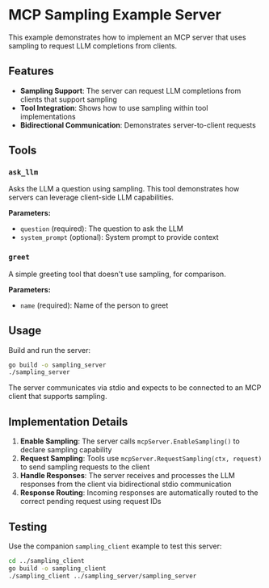 # MCP Sampling Example Server

This example demonstrates how to implement an MCP server that uses sampling to request LLM completions from clients.

## Features

- **Sampling Support**: The server can request LLM completions from clients that support sampling
- **Tool Integration**: Shows how to use sampling within tool implementations
- **Bidirectional Communication**: Demonstrates server-to-client requests

## Tools

### `ask_llm`
Asks the LLM a question using sampling. This tool demonstrates how servers can leverage client-side LLM capabilities.

**Parameters:**
- `question` (required): The question to ask the LLM
- `system_prompt` (optional): System prompt to provide context

### `greet`
A simple greeting tool that doesn't use sampling, for comparison.

**Parameters:**
- `name` (required): Name of the person to greet

## Usage

Build and run the server:

```bash
go build -o sampling_server
./sampling_server
```

The server communicates via stdio and expects to be connected to an MCP client that supports sampling.

## Implementation Details

1. **Enable Sampling**: The server calls `mcpServer.EnableSampling()` to declare sampling capability
2. **Request Sampling**: Tools use `mcpServer.RequestSampling(ctx, request)` to send sampling requests to the client
3. **Handle Responses**: The server receives and processes the LLM responses from the client via bidirectional stdio communication
4. **Response Routing**: Incoming responses are automatically routed to the correct pending request using request IDs

## Testing

Use the companion `sampling_client` example to test this server:

```bash
cd ../sampling_client
go build -o sampling_client
./sampling_client ../sampling_server/sampling_server
```